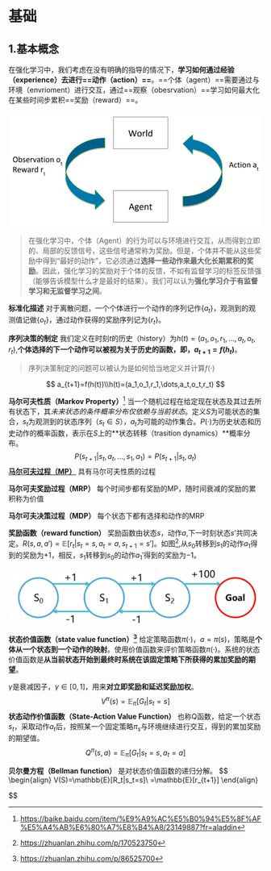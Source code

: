 # 基础

## 1.基本概念

在强化学习中，我们考虑在没有明确的指导的情况下，**学习如何通过经验（experience）去进行==动作（action）==**。==个体（agent）==需要通过与环境（envrioment）进行交互，通过==观察（obesrvation）==学习如何最大化在某些时间步累积==奖励（reward）==。

![fig1_1](imgs\fig1_1.png)

> 在强化学习中，个体（Agent）的行为可以与环境进行交互，从而得到立即的、局部的反馈信号，这些信号通常称为奖励。但是，个体并不能从这些奖励中得到“最好的动作”，它必须通过**选择一些动作来最大化长期累积的奖励**。因此，强化学习的奖励对于个体的反馈，不如有监督学习的标签反馈强（能够告诉模型什么才是最好的结果）。我们可以认为**强化学习介于有监督学习和无监督学习之间**。

**标准化描述** 	对于离散问题，一个个体进行一个动作的序列记作$\{a_t\}$，观测到的观测值记做$\{o_t\}$，通过动作获得的奖励序列记为$\{r_t\}$。

**序列决策的制定**	我们定义在时刻$t$的历史（history）为$h(t)=(a_1,o_1,r_1,\dots,a_t,o_t,r_t)$,**个体选择的下一个动作可以被视为关于历史的函数，即，$a_{t+1}=f(h_t)$**。

> 序列决策制定的问题可以被认为是如何恰当地定义并计算$f(·)$

$$
a_{t+1}=f(h(t))\\h(t)=(a_1,o_1,r_1,\dots,a_t,o_t,r_t)
$$

**马尔可夫性质（Markov Property）**[^1]	当一个随机过程在给定现在状态及其过去所有状态下，其*未来状态的条件概率分布仅依赖与当前状态*。定义$S$为可能状态的集合，$s_t$为观测到的状态序列（$s_t\in S$），$a_t$为可能的动作集合。$P(·)$为历史状态和历史动作的概率函数，表示在$S$上的**状态转移（trasition dynamics）**概率分布。
$$
P(s_{t+1}|s_t,a_t,\dots,s_1,a_1)=P(s_{t+1}|s_t,a_t)
$$
**[马尔可夫过程（MP）](马尔可夫过程.md)**	具有马尔可夫性质的过程

**马尔可夫奖励过程（MRP）**	每个时间步都有奖励的MP，随时间衰减的奖励的累积称为价值

**马尔可夫决策过程（MDP）**	每个状态下都有选择和动作的MRP

**奖励函数（reward function）**	奖励函数由状态$s$，动作$a$,下一时刻状态$s’$共同决定。$R(s,a,a')=\mathbb{E}[r_t|s_t=s,a_t=a,s_{t+1}=s']$。如图[^2],从$s_0$转移到$s_1$的动作$a_1$得到的奖励为$+1$，相反，$s_1$转移到$s_0$的动作$a_1'$得到的奖励为$-1$。

![image-20201016145829674](imgs\image-20201016145829674.png)

**状态价值函数（state value function）[^3]**	给定策略函数$\pi(·)$，$a=\pi(s)$，策略是**个体从一个状态到一个动作的映射**。使用价值函数来评价策略函数$\pi(·)$。系统的状态价值函数是**从当前状态开始到最终时系统在该固定策略下所获得的累加奖励的期望**。

$\gamma$是衰减因子，$\gamma \in[0,1]$，用来**对立即奖励和延迟奖励加权**。
$$
V^\pi(s)=\mathbb{E}_\pi[G_t|s_t=s]
$$
**状态动作价值函数（State-Action Value Function）**	也称Q函数，给定一个状态$s_t$，采取动作$a_t$后，按照某一个固定策略$\pi_s$与环境继续进行交互，得到的累加奖励的期望值。
$$
Q^\pi(s,a)=\mathbb{E}_\pi[G_t|s_t=s,a_t=a]
$$

**贝尔曼方程（Bellman function）**	是对状态价值函数的递归分解。
$$
\begin{align}
V(S)=\mathbb{E}[R_t|s_t=s]\\
=\mathbb{E}[r_{t+1}]
\end{align}

$$





[^1]: https://baike.baidu.com/item/%E9%A9%AC%E5%B0%94%E5%8F%AF%E5%A4%AB%E6%80%A7%E8%B4%A8/23149887?fr=aladdin
[^2]: https://zhuanlan.zhihu.com/p/170523750
[^3]: https://zhuanlan.zhihu.com/p/86525700

